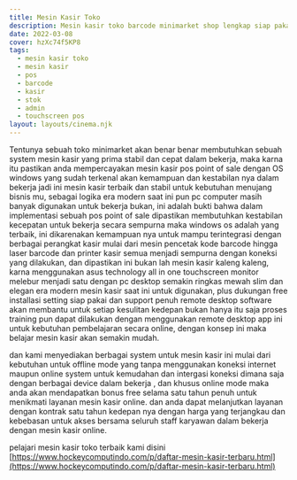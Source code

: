 ```yaml
---
title: Mesin Kasir Toko
description: Mesin kasir toko barcode minimarket shop lengkap siap pakai.
date: 2022-03-08
cover: hzXc74f5KP8
tags:
  - mesin kasir toko
  - mesin kasir
  - pos
  - barcode
  - kasir
  - stok
  - admin
  - touchscreen pos
layout: layouts/cinema.njk
---
```


Tentunya sebuah toko minimarket akan benar benar membutuhkan sebuah system mesin kasir yang prima stabil dan cepat dalam bekerja, maka karna itu pastikan anda mempercayakan mesin kasir pos point of sale dengan OS windows yang sudah terkenal akan kemampuan dan kestabilan nya dalam bekerja jadi ini mesin kasir terbaik dan stabil untuk kebutuhan menujang bisnis mu, sebagai logika era modern saat ini pun pc computer masih banyak digunakan untuk bekerja bukan, ini adalah bukti bahwa dalam implementasi sebuah pos point of sale dipastikan membutuhkan kestabilan kecepatan untuk bekerja secara sempurna maka windows os adalah yang terbaik, ini dikarenakan kemampuan nya untuk mampu terintegrasi dengan berbagai perangkat kasir mulai dari mesin pencetak kode barcode hingga laser barcode dan printer kasir semua menjadi sempurna dengan koneksi yang dilakukan, dan dipastikan ini bukan lah mesin kasir kaleng kaleng, karna menggunakan asus technology all in one touchscreen monitor melebur menjadi satu dengan pc desktop semakin ringkas mewah slim dan elegan era modern mesin kasir saat ini untuk digunakan, plus dukungan free installasi setting siap pakai dan support penuh remote desktop software akan membantu untuk setiap kesulitan kedepan bukan hanya itu saja proses training pun dapat dilakukan dengan menggunakan remote desktop app ini untuk kebutuhan pembelajaran secara online, dengan konsep ini maka belajar mesin kasir akan semakin mudah.

dan kami menyediakan berbagai system untuk mesin kasir ini mulai dari kebutuhan untuk offline mode yang tanpa menggunakan koneksi internet maupun online system untuk kemudahan dan intergasi koneksi dimana saja dengan berbagai device dalam bekerja , dan khusus online mode maka anda akan mendapatkan bonus free selama satu tahun penuh untuk menikmati layanan mesin kasir online. dan anda dapat melanjutkan layanan dengan kontrak satu tahun kedepan nya dengan harga yang terjangkau dan kebebasan untuk akses bersama seluruh staff karyawan dalam bekerja dengan mesin kasir online.

pelajari mesin kasir toko terbaik kami disini [https://www.hockeycomputindo.com/p/daftar-mesin-kasir-terbaru.html](https://www.hockeycomputindo.com/p/daftar-mesin-kasir-terbaru.html)

